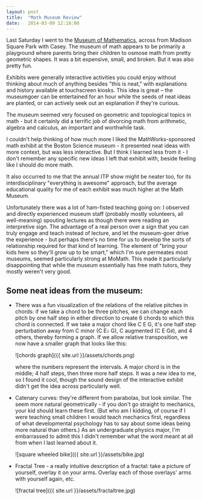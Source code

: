 ```yaml
---
layout: post
title:  "Math Museum Review"
date:   2014-03-09 12:18:00
---
```


Last Saturday I went to the [Museum of Mathematics](http://momath.org/), across from Madison Square Park
with Casey. The museum of math appears to be primarily a playground where parents
bring their children to osmose math from pretty geometric shapes.
It was a bit expensive, small, and broken. But it was also pretty fun.

Exhibits were generally interactive activities you could enjoy without thinking
about much of anything besides "this is neat," with explanations and history
available at touchscreen kiosks. This idea is great – the museumgoer can
be entertained for an hour while the seeds of neat ideas are planted, or can
actively seek out an explanation if they're curious.

The museum seemed very focused on geometric and topological topics in math -
but it certainly did a terrific job of divorcing math from arithmetic, algebra
and calculus, an important and worthwhile task.

I couldn't help thinking of how much more I liked the MathWorks-sponsored
math exhibit at the Boston Science museum - it presented neat ideas with more
context, but was less interactive. But I think I learned less from it - I
don't remember any specific new ideas I left that exhibit with, beside feeling
like I should do more math.

It also occurred to me that the annual ITP show might be neater too, for its
interdisciplinary "everything is awesome" approach, but the average
educational quality for me of each exhibit was much higher at the Math Museum.

Unfortunately there was a lot of ham-fisted teaching going on: I observed and
directly experienced museum staff (probably mostly volunteers, all well-meaning)
spouting lectures as though there were reading an interpretive sign.
The advantage of a real person over a sign that you can truly engage and teach instead
of lecture, and let the museum-goer drive the experience - but perhaps there's
no time for us to develop the sorts of relationship required for that kind of
learning. The element of "bring your kids here so they'll grow up to be smart," which
I'm sure permeates most museums, seemed particularly strong at MoMath.
This made it particularly disappointing that while the museum essentially
has free math tutors, they mostly weren't very good.

Some neat ideas from the museum:
--------------------------------

* There was a fun visualization of the relations of the relative pitches in chords:
  if we take a chord to be three pitches, we can change each pitch by one half
  step in either direction to create 6 chords to which this chord is
  connected. If we take a major chord like C E G, it's one half step
  perturbation away from C minor (C E♭ G), C augmented (C E G♯), and 4 others,
  thereby forming a graph. If we allow relative transposition, we now have a
  smaller graph that looks like this:

  ![chords graph]({{ site.url }}/assets/chords.png)

  where the numbers represent the intervals. A major chord is in the middle; 4
  half steps, then three more half steps. It was a new idea to me, so I found it cool,
  though the sound design of the interactive exhibit didn't get the idea across
  particularly well.

* Catenary curves: they're different from parabolas, but look similar.
  The seem more natural geometrically - if you don't go straight to mechanics,
  your kid should learn these first. (But who am I kidding, of course if I
  were teaching small children I would teach mechanics first, regardless of
  what developmental psychology has to say about some ideas being more natural
  than others.)
  As an undergraduate physics major, I'm embarrassed to admit this I didn't
  remember what the word meant at all from when I last learned about it.

  ![square wheeled bike]({{ site.url }}/assets/bike.jpg)

* Fractal Tree - a really intuitive description of a fractal: take a picture
  of yourself, overlay it on your arms. Overlay each of those overlays' arms
  with yourself again, etc.

  ![fractal tree]({{ site.url }}/assets/fractaltree.jpg)
